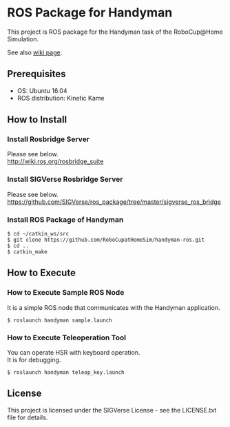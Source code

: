 # ROS Package for Handyman

This project is ROS package for the Handyman task of the RoboCup@Home Simulation.

See also [wiki page](https://github.com/RoboCupatHomeSim/handyman-ros/wiki).


## Prerequisites

- OS: Ubuntu 16.04
- ROS distribution: Kinetic Kame

## How to Install

### Install Rosbridge Server

Please see below.  
http://wiki.ros.org/rosbridge_suite

### Install SIGVerse Rosbridge Server

Please see below.  
https://github.com/SIGVerse/ros_package/tree/master/sigverse_ros_bridge

### Install ROS Package of Handyman

```bash:
$ cd ~/catkin_ws/src
$ git clone https://github.com/RoboCupatHomeSim/handyman-ros.git
$ cd ..
$ catkin_make
```

## How to Execute

### How to Execute Sample ROS Node

It is a simple ROS node that communicates with the Handyman application.

```bash:
$ roslaunch handyman sample.launch
```

### How to Execute Teleoperation Tool

You can operate HSR with keyboard operation.  
It is for debugging.

```bash:
$ roslaunch handyman teleop_key.launch
```

## License

This project is licensed under the SIGVerse License - see the LICENSE.txt file for details.
